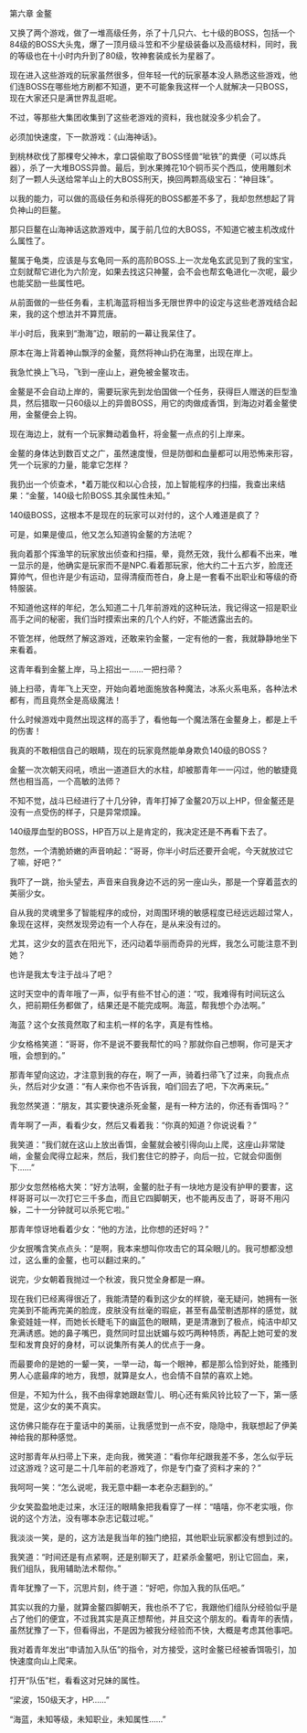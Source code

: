 第六章 金鳌


又换了两个游戏，做了一堆高级任务，杀了十几只六、七十级的BOSS，包括一个84级的BOSS大头鬼，爆了一顶月级斗笠和不少星级装备以及高级材料，同时，我的等级也在十小时内升到了80级，牧神套装成长为星器了。

现在进入这些游戏的玩家虽然很多，但年轻一代的玩家基本没人熟悉这些游戏，他们连BOSS在哪些地方刷都不知道，更不可能象我这样一个人就解决一只BOSS，现在大家还只是满世界乱逛呢。

不过，等那些大集团收集到了这些老游戏的资料，我也就没多少机会了。

必须加快速度，下一款游戏：《山海神话》。

到桃林砍伐了那棵夸父神木，拿口袋偷取了BOSS怪兽“呲铁”的粪便（可以炼兵器），杀了一大堆BOSS异兽。最后，到水果摊花10个铜币买个西瓜，使用雕刻术刻了一颗人头送给常羊山上的大BOSS刑天，换回两颗高级宝石：“神目珠”。

以我的能力，可以做的高级任务和杀得死的BOSS都差不多了，我却忽然想起了背负神山的巨鳌。

那只巨鳌在山海神话这款游戏中，属于前几位的大BOSS，不知道它被主机改成什么属性了。

鳌属于龟类，应该是与玄龟同一系的高阶BOSS.上一次龙龟玄武见到了我的宝宝，立刻就帮它进化为六阶宠，如果去找这只神鳌，会不会也帮玄龟进化一次呢，最少也能奖励一些属性吧。

从前面做的一些任务看，主机海蓝将相当多无限世界中的设定与这些老游戏结合起来，我的这个想法并不算荒唐。

半小时后，我来到“渤海”边，眼前的一幕让我呆住了。

原本在海上背着神山飘浮的金鳌，竟然将神山扔在海里，出现在岸上。

我急忙换上飞马，飞到一座山上，避免被金鳌攻击。

金鳌是不会自动上岸的，需要玩家先到龙伯国做一个任务，获得巨人赠送的巨型渔具，然后猎取一只60级以上的异兽BOSS，用它的肉做成香饵，到海边对着金鳌使用，金鳌便会上钩。

现在海边上，就有一个玩家舞动着鱼杆，将金鳌一点点的引上岸来。

金鳌的身体达到数百丈之广，虽然速度慢，但是防御和血量都可以用恐怖来形容，凭一个玩家的力量，能拿它怎样？

我扔出一个侦查术，*着万能仪和以心合技，加上智能程序的扫描，我查出来结果：“金鳌，140级七阶BOSS.其余属性未知。”

140级BOSS，这根本不是现在的玩家可以对付的，这个人难道是疯了？

可是，如果是傻瓜，他又怎么知道钩金鳌的方法呢？

我向着那个挥渔竿的玩家放出侦查和扫描，晕，竟然无效，我什么都看不出来，唯一显示的是，他确实是玩家而不是NPC.看着那玩家，他大约二十五六岁，脸庞还算帅气，但也许是少有运动，显得清瘦而苍白，身上是一套看不出职业和等级的奇特服装。

不知道他这样的年纪，怎么知道二十几年前游戏的这种玩法，我记得这一招是职业高手之间的秘密，我们当时摸索出来的几个人约好，不能透露出去的。

不管怎样，他既然了解这游戏，还敢来钓金鳌，一定有他的一套，我就静静地坐下来看着。

这青年看到金鳌上岸，马上招出一……一把扫帚？

骑上扫帚，青年飞上天空，开始向着地面施放各种魔法，冰系火系电系，各种法术都有，而且竟然全是高级魔法！

什么时候游戏中竟然出现这样的高手了，看他每一个魔法落在金鳌身上，都是上千的伤害！

我真的不敢相信自己的眼睛，现在的玩家竟然能单身欺负140级的BOSS？

金鳌一次次朝天闷吼，喷出一道道巨大的水柱，却被那青年一一闪过，他的敏捷竟然也相当高，一个高敏的法师？

不知不觉，战斗已经进行了十几分钟，青年打掉了金鳌20万以上HP，但金鳌还是没有一点受伤的样子，只是异常烦躁。

140级厚血型的BOSS，HP百万以上是肯定的，我决定还是不再看下去了。

忽然，一个清脆娇嫩的声音响起：“哥哥，你半小时后还要开会呢，今天就放过它了嘛，好吧？”

我吓了一跳，抬头望去，声音来自我身边不远的另一座山头，那是一个穿着蓝衣的美丽少女。

自从我的灵魂里多了智能程序的成份，对周围环境的敏感程度已经远远超过常人，象现在这样，突然发现旁边有一个人存在，是从来没有过的。

尤其，这少女的蓝衣在阳光下，还闪动着华丽而奇异的光辉，我怎么可能注意不到她？

也许是我太专注于战斗了吧？

这时天空中的青年哦了一声，似乎有些不甘心的道：“哎，我难得有时间玩这么久，把前期任务都做了，结果还是不能完成啊。海蓝，帮我想个办法啊。”

海蓝？这个女孩竟然取了和主机一样的名字，真是有性格。

少女格格笑道：“哥哥，你不是说不要我帮忙的吗？那就你自己想啊，你可是天才哦，会想到的。”

那青年望向这边，才注意到我的存在，啊了一声，骑着扫帚飞了过来，向我点点头，然后对少女道：“有人来你也不告诉我，咱们回去了吧，下次再来玩。”

我忽然笑道：“朋友，其实要快速杀死金鳌，是有一种方法的，你还有香饵吗？”

青年啊了一声，看看少女，然后又看着我：“你真的知道？你说说看？”

我笑道：“我们就在这山上放出香饵，金鳌就会被引得向山上爬，这座山非常陡峭，金鳌会爬得立起来，然后，我们套住它的脖子，向后一拉，它就会仰面倒下……”

那少女忽然格格大笑：“好方法啊，金鳌的肚子有一块地方是没有护甲的要害，这样哥哥可以一次打它三千多血，而且它四脚朝天，也不能再反击了，哥哥不用闪躲，二十一分钟就可以杀死它啦。”

那青年惊讶地看着少女：“他的方法，比你想的还好吗？”

少女抿嘴含笑点点头：“是啊，我本来想叫你攻击它的耳朵眼儿的。我可想都没想过，这么重的金鳌，也可以翻过来的。”

说完，少女朝着我抛过一个秋波，我只觉全身都是一麻。

现在我们已经离得很近了，我能清楚的看到这少女的样貌，毫无疑问，她拥有一张完美到不能再完美的脸庞，皮肤没有丝毫的瑕疵，甚至有晶莹剔透那样的感觉，就象瓷娃娃一样，而她长长睫毛下的幽蓝色的眼睛，更是清澈到了极点，纯洁中却又充满诱惑。她的鼻子嘴巴，竟然同时显出妩媚与姣巧两种特质，再配上她可爱的发型和发育良好的身材，可以说集所有美人的优点于一身。

而最要命的是她的一颦一笑，一举一动，每一个眼神，都是那么恰到好处，能搔到男人心底最痒的地方，我想，就算是女人，也会情不自禁的喜欢上她。

但是，不知为什么，我不由得拿她跟赵雪儿、明心还有紫风铃比较了一下，第一感觉是，这少女的美不真实。

这仿佛只能存在于童话中的美丽，让我感觉到一点不安，隐隐中，我联想起了伊美神给我的那种感觉。

这时那青年从扫帚上下来，走向我，微笑道：“看你年纪跟我差不多，怎么似乎玩过这游戏？这可是二十几年前的老游戏了，你是专门查了资料才来的？”

我呵呵一笑：“怎么说呢，我无意中翻一本老杂志翻到的。”

少女笑盈盈地走过来，水汪汪的眼睛象把我看穿了一样：“嘻嘻，你不老实哦，你说的这个方法，没有哪本杂志记载过呢。”

我淡淡一笑，是的，这方法是我当年的独门绝招，其他职业玩家都没有想到过的。

我笑道：“时间还是有点紧啊，还是别聊天了，赶紧杀金鳌吧，别让它回血，来，我们组队，我用辅助法术帮你。”

青年犹豫了一下，沉思片刻，终于道：“好吧，你加入我的队伍吧。”

其实以我的力量，就算金鳌四脚朝天，我也杀不了它，我跟他们组队分经验似乎是占了他们的便宜，不过我其实是真正想帮他，并且交这个朋友的。看青年的表情，虽然犹豫了一下，但看得出，不是因为被我分经验而不快，大概是考虑其他事吧。

我对着青年发出“申请加入队伍”的指令，对方接受，这时金鳌已经被香饵吸引，加快速度向山上爬来。

打开“队伍”栏，看看这对兄妹的属性。

“梁波，150级天才，HP……”

“海蓝，未知等级，未知职业，未知属性……”





